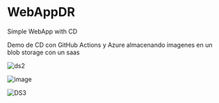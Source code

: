 # WebAppDR
Simple WebApp with CD

Demo de CD con GitHub Actions y Azure almacenando imagenes en un blob storage con un saas

![ds2](https://user-images.githubusercontent.com/9124597/118070130-f39d2700-b36a-11eb-9e95-6bdcc53e52b7.PNG)

![image](https://user-images.githubusercontent.com/9124597/118071338-34963b00-b36d-11eb-9b34-c38c590f82c5.png)

![DS3](https://user-images.githubusercontent.com/9124597/118071514-8a6ae300-b36d-11eb-8203-6cf48af15a8d.png)
